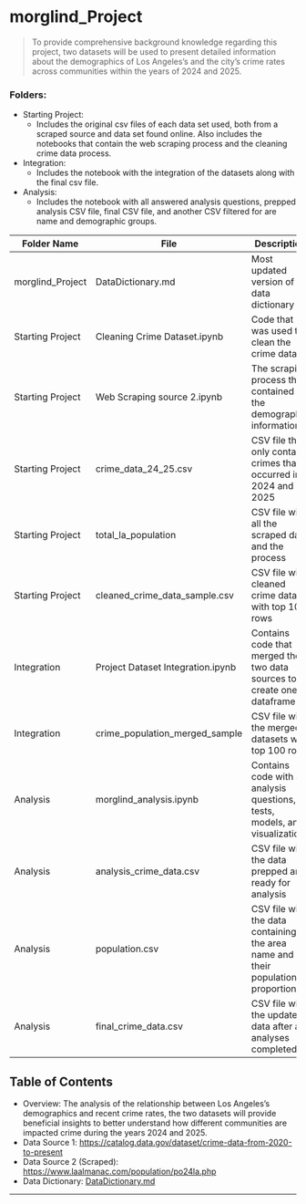  # morglind_Project

> To provide comprehensive background knowledge regarding this project, two datasets will be used to present detailed information about the demographics of Los Angeles’s and the city’s crime rates across communities within the years of 2024 and 2025.

### Folders:
- Starting Project:
  - Includes the original csv files of each data set used, both from a scraped source and data set found online. Also includes the notebooks that contain the web scraping process and the cleaning crime data process.
- Integration:
  - Includes the notebook with the integration of the datasets along with the final csv file.
- Analysis:
  - Includes the notebook with all answered analysis questions, prepped analysis CSV file, final CSV file, and another CSV filtered for are name and demographic groups.

| Folder Name    | File | Description                                |
|------------------|-----------|--------------------------------------------|
| morglind_Project  | DataDictionary.md  | Most updated version of data dictionary  |
| Starting Project   | Cleaning Crime Dataset.ipynb  | Code that was used to clean the crime data  |
| Starting Project  | Web Scraping source 2.ipynb   | The scraping process that contained the demographic information.    |
| Starting Project  | crime_data_24_25.csv    | CSV file that only contains crimes that occurred in 2024 and 2025  |
| Starting Project  | total_la_population  | CSV file with all the scraped data and the process |
| Starting Project  | cleaned_crime_data_sample.csv | CSV file with cleaned crime data with top 100 rows |
| Integration  | Project Dataset Integration.ipynb   | Contains code that merged the two data sources to create one dataframe  |
| Integration | crime_population_merged_sample  | CSV file with the merged datasets with top 100 rows |
| Analysis  | morglind_analysis.ipynb | Contains code with all analysis questions, tests, models, and visualizations |
| Analysis  | analysis_crime_data.csv | CSV file with the data prepped and ready for analysis |
| Analysis  | population.csv | CSV file with the data containing the area name and their population proportions |
| Analysis  | final_crime_data.csv | CSV file with the updated data after all analyses completed |

 
## Table of Contents
- Overview: The analysis of the relationship between Los Angeles’s demographics and recent crime rates, the two datasets will provide beneficial insights to better understand how different communities are impacted crime during the years 2024 and 2025.  
- Data Source 1: https://catalog.data.gov/dataset/crime-data-from-2020-to-present
- Data Source 2 (Scraped): https://www.laalmanac.com/population/po24la.php
- Data Dictionary: [DataDictionary.md](DataDictionary.md)



---





